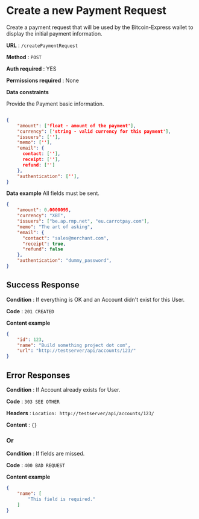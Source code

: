 # Create a new Payment Request

Create a payment request that will be used by the Bitcoin-Express wallet to display the initial payment information.

**URL** : `/createPaymentRequest`

**Method** : `POST`

**Auth required** : YES

**Permissions required** : None

**Data constraints**

Provide the Payment basic information.

```json

{
    "amount": ['float - amount of the payment'],
    "currency": ['string - valid currency for this payment'],
    "issuers": [''],
    "memo": [''],
    "email": {
      contact: [''],
      receipt: [''],
      refund: ['']
    },
    "authentication": [''],
}
```

**Data example** All fields must be sent.

```json
{
    "amount": 0.0000095,
    "currency": "XBT",
    "issuers": ["be.ap.rmp.net", "eu.carrotpay.com"],
    "memo": "The art of asking",
    "email": {
      "contact": "sales@merchant.com",
      "receipt": true,
      "refund": false
    },
    "authentication": "dummy_password",
}
```

## Success Response

**Condition** : If everything is OK and an Account didn't exist for this User.

**Code** : `201 CREATED`

**Content example**

```json
{
    "id": 123,
    "name": "Build something project dot com",
    "url": "http://testserver/api/accounts/123/"
}
```

## Error Responses

**Condition** : If Account already exists for User.

**Code** : `303 SEE OTHER`

**Headers** : `Location: http://testserver/api/accounts/123/`

**Content** : `{}`

### Or

**Condition** : If fields are missed.

**Code** : `400 BAD REQUEST`

**Content example**

```json
{
    "name": [
        "This field is required."
    ]
}
```
